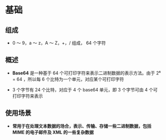 # 基础

## 组成

  - 0 ～ 9，a ～ z，A ～ Z，+，/ 组成， 64 个字符

## 概述

  - **Base64** 是一种基于 64 个可打印字符来表示二进制数据的表示方法。由于 2⁶ = 64 ，所以每 6 个比特为一个单元，对应某个可打印字符

  - 3 个字节有 24 个比特，对应于 4 个 base64 单元，即 3 个字节可由 4 个可打印字符来表示

## 使用场景

  - **常用于在处理文本数据的场合，表示、传输、存储一些二进制数据，包括 MIME 的电子邮件及 XML 的一些复杂数据**
